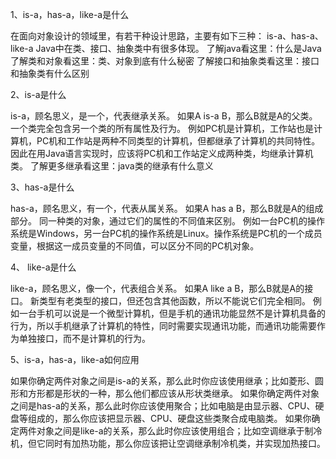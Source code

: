 1、is-a，has-a，like-a是什么

在面向对象设计的领域里，有若干种设计思路，主要有如下三种： 
is-a、has-a、like-a 
Java中在类、接口、抽象类中有很多体现。 
了解java看这里：什么是Java 
了解类和对象看这里：类、对象到底有什么秘密 
了解接口和抽象类看这里：接口和抽象类有什么区别

2、is-a是什么

is-a，顾名思义，是一个，代表继承关系。 
如果A is-a B，那么B就是A的父类。 
一个类完全包含另一个类的所有属性及行为。 
例如PC机是计算机，工作站也是计算机，PC机和工作站是两种不同类型的计算机，但都继承了计算机的共同特性。因此在用Java语言实现时，应该将PC机和工作站定义成两种类，均继承计算机类。 
了解更多继承看这里：java类的继承有什么意义

3、has-a是什么

has-a，顾名思义，有一个，代表从属关系。 
如果A has a B，那么B就是A的组成部分。 
同一种类的对象，通过它们的属性的不同值来区别。 
例如一台PC机的操作系统是Windows，另一台PC机的操作系统是Linux。操作系统是PC机的一个成员变量，根据这一成员变量的不同值，可以区分不同的PC机对象。

4、 like-a是什么

like-a，顾名思义，像一个，代表组合关系。 
如果A like a B，那么B就是A的接口。 
新类型有老类型的接口，但还包含其他函数，所以不能说它们完全相同。 
例如一台手机可以说是一个微型计算机，但是手机的通讯功能显然不是计算机具备的行为，所以手机继承了计算机的特性，同时需要实现通讯功能，而通讯功能需要作为单独接口，而不是计算机的行为。

5、is-a，has-a，like-a如何应用

如果你确定两件对象之间是is-a的关系，那么此时你应该使用继承；比如菱形、圆形和方形都是形状的一种，那么他们都应该从形状类继承。 
如果你确定两件对象之间是has-a的关系，那么此时你应该使用聚合；比如电脑是由显示器、CPU、硬盘等组成的，那么你应该把显示器、CPU、硬盘这些类聚合成电脑类。 
如果你确定两件对象之间是like-a的关系，那么此时你应该使用组合；比如空调继承于制冷机，但它同时有加热功能，那么你应该把让空调继承制冷机类，并实现加热接口。
